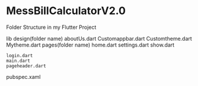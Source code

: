 # MessBillCalculatorV2.0

Folder Structure in my Flutter Project

lib
    design(folder name)
        aboutUs.dart
        Customappbar.dart
        Customtheme.dart
        Mytheme.dart
    pages(folder name)
        home.dart
        settings.dart
        show.dart

    login.dart
    main.dart
    pageheader.dart
    
pubspec.xaml
  
    
